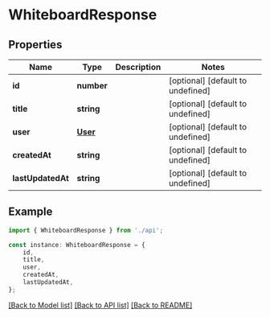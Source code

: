 # WhiteboardResponse


## Properties

Name | Type | Description | Notes
------------ | ------------- | ------------- | -------------
**id** | **number** |  | [optional] [default to undefined]
**title** | **string** |  | [optional] [default to undefined]
**user** | [**User**](User.md) |  | [optional] [default to undefined]
**createdAt** | **string** |  | [optional] [default to undefined]
**lastUpdatedAt** | **string** |  | [optional] [default to undefined]

## Example

```typescript
import { WhiteboardResponse } from './api';

const instance: WhiteboardResponse = {
    id,
    title,
    user,
    createdAt,
    lastUpdatedAt,
};
```

[[Back to Model list]](../README.md#documentation-for-models) [[Back to API list]](../README.md#documentation-for-api-endpoints) [[Back to README]](../README.md)
